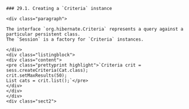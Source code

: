     ### 29.1. Creating a `Criteria` instance

    <div class="paragraph">

    The interface `org.hibernate.Criteria` represents a query against a particular persistent class.
    The `Session` is a factory for `Criteria` instances.

    </div>
    <div class="listingblock">
    <div class="content">
    <pre class="prettyprint highlight">`Criteria crit = sess.createCriteria(Cat.class);
    crit.setMaxResults(50);
    List cats = crit.list();`</pre>
    </div>
    </div>
    </div>
    <div class="sect2">